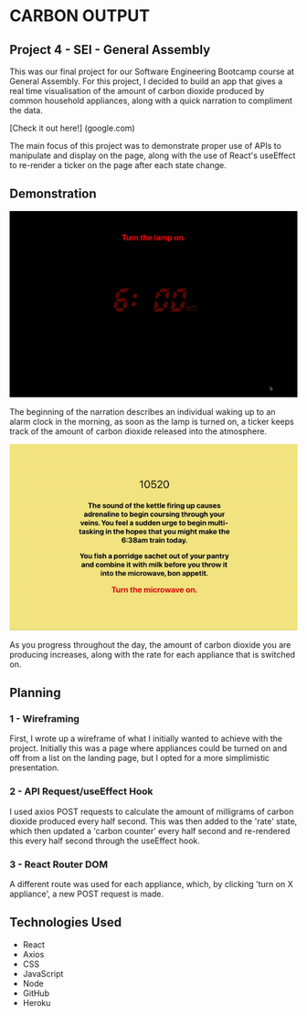 # CARBON OUTPUT
## Project 4 - SEI - General Assembly
This was our final project for our Software Engineering Bootcamp course at General Assembly. For this project, I decided to build an app that gives a real time visualisation of the amount of carbon dioxide produced by common household appliances, along with a quick narration to compliment the data.

[Check it out here!] (google.com)

The main focus of this project was to demonstrate proper use of APIs to manipulate and display on the page, along with the use of React's useEffect to re-render a ticker on the page after each state change.

## Demonstration
![carbon-output-gif-1](./demo/CO-GIF-1.gif)

The beginning of the narration describes an individual waking up to an alarm clock in the morning, as soon as the lamp is turned on, a ticker keeps track of the amount of carbon dioxide released into the atmosphere.

![carbon-output-gif-1](./demo/CO-GIF-2.gif)

As you progress throughout the day, the amount of carbon dioxide you are producing increases, along with the rate for each appliance that is switched on.

## Planning

### 1 - Wireframing

First, I wrote up a wireframe of what I initially wanted to achieve with the project. Initially this was a page where appliances could be turned on and off from a list on the landing page, but I opted for a more simplimistic presentation.

### 2 - API Request/useEffect Hook

I used axios POST requests to calculate the amount of milligrams of carbon dioxide produced every half second. This was then added to the 'rate' state, which then updated a 'carbon counter' every half second and re-rendered this every half second through the useEffect hook.

### 3 - React Router DOM

A different route was used for each appliance, which, by clicking 'turn on X appliance', a new POST request is made.

## Technologies Used
* React
* Axios
* CSS
* JavaScript
* Node
* GitHub
* Heroku